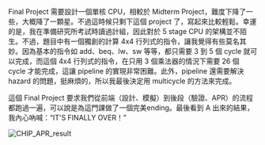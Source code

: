 Final Project 需要設計一個單核 CPU，相較於 Midterm Project，難度下降了一些，大概降了一顆星。不過這時候只剩下這個 project 了，寫起來比較輕鬆。幸運的是，我在準備研究所考試時讀過計組，因此對於 5 stage CPU 的架構並不陌生。不過，題目中有一個獨創的計算 4x4 行列式的指令，讓我覺得有些莫名其妙。因為基本的指令如 add、beq、lw、sw 等等，都只需要 3 到 5 個 cycle 就可以完成，而這個 4x4 行列式的指令，在只用 3 個乘法器的情況下需要 26 個 cycle 才能完成，這讓 pipeline 的實現非常困難。此外，pipeline 還需要解決 hazard 的問題，挺麻煩的，所以我最後決定用 multicycle 的方法來完成。

這個 Final Project 要求我們從前端（設計、模擬）到後段（驗證、APR）的流程都跑過一遍，可以說是為這門課做了一個完美ending。最後看到 A 出來的結果，我內心吶喊：“IT'S FINALLY OVER！”

![CHIP_APR_result](https://github.com/ubenson20010518/UBENSON_NYCU_ICLAB/assets/169625082/89530809-40ae-40ec-b387-5df1f0044421)
